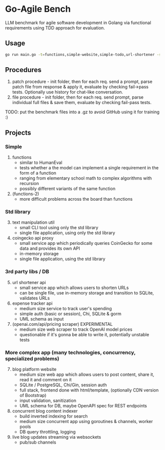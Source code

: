 # Go-Agile Bench
LLM benchmark for agile software development in Golang via functional requirements using TDD approach for evaluation.

## Usage

```bash
go run main.go -t=functions,simple-website,simple-todo,url-shortener -s -e=pass-k -k=1 -T=0.2
```

## Procedures

1. patch procedure - init folder, then for each req. send a prompt, parse patch file from response & apply it, evaluate by checking fail->pass tests. Optionally use history for chat-like conversation.
2. file procedure - init folder, then for each req. send prompt, parse individual full files & save them, evaluate by checking fail-pass tests.

TODO: put the benchmark files into a .gz to avoid GitHub using it for training :)

## Projects

### Simple
1. functions
    - similar to HumanEval
    - tests whether a the model can implement a single requirement in the form of a function
    - ranging from elementary school math to complex algorithms with recursion
    - possibly different variants of the same function
2. (functions-2)
    - more difficult problems across the board than functions

### Std library
3. text manipulation util
    - small CLI tool using only the std library
    - single file application, using only the std library
4. coingecko api proxy
    - small service app which periodically queries CoinGecko for some data and provides its own API
    - in-memory storage
    - single file application, using the std library

### 3rd party libs / DB
5. url shortener api
    - small service app which allows users to shorten URLs
    - can be single file, use in-memory storage and transition to SQLite, validates URLs
6. expense tracker api
    - medium size service to track user's spending
    - simple auth (basic or session), Chi, SQLite & gorm
    - UML schema as input
7. (openai.com/api/pricing scraper) EXPERIMENTAL
    - medium size web scraper to track OpenAI model prices
    - questionable if it's gonna be able to write it, potentially unstable tests

### More complex app (many technologies, concurrency, specialized problems)
7. blog platform website
    - medium size web app which allows users to post content, share it, read it and comment on it
    - SQLite / PostgreSQL, Chi/Gin, session auth 
    - full stack, frontend done with html/template, (optionally CDN version of Bootstrap)
    - input validation, sanitization
    - UML schema for DB, maybe OpenAPI spec for REST endpoints
8. concurrent blog content indexer
    - build inverted indexing for search
    - medium size concurrent app using goroutines & channels, worker pools
    - DB query throttling, logging
9. live blog updates streaming via websockets
    - pub/sub channels